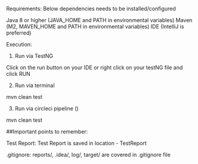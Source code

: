 Requirements:
Below dependencies needs to be installed/configured

Java 8 or higher (JAVA_HOME and PATH in environmental variables)
Maven (M2, MAVEN_HOME and PATH in environmental variables)
IDE (IntelliJ is preferred)

Execution:
1. Run via TestNG

Click on the run button on your IDE or right click on your testNG file and click RUN

2. Run via terminal

mvn clean test 

3. Run via circleci pipeline ()

mvn clean test 

##Important points to remember:

Test Report: Test Report is saved in location - TestReport

.gitignore: reports/, .idea/, log/, target/ are covered in .gitignore file
